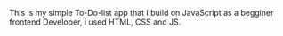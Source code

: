 This is my simple To-Do-list app that I build on JavaScript as a begginer frontend Developer, i used HTML, CSS and JS.
